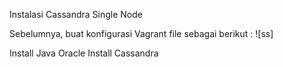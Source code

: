 Instalasi Cassandra Single Node

Sebelumnya, buat konfigurasi Vagrant file sebagai berikut :
![ss]

Install Java Oracle
Install Cassandra

